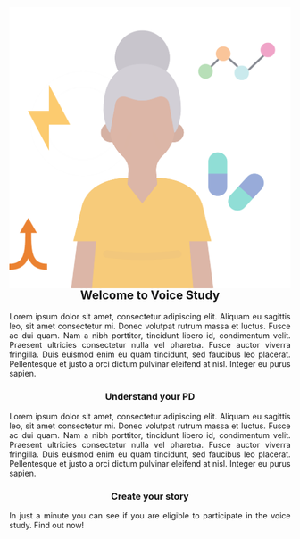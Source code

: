 <img src="./about_the_study.png"
     alt="Markdown Monster icon"
     style="float: left; margin-right: 10px;" />

<h2 align="center">Welcome to Voice Study</h2>

<p align="justify">Lorem ipsum dolor sit amet, consectetur adipiscing elit. Aliquam eu sagittis leo,
sit amet consectetur mi. Donec volutpat rutrum massa et luctus.
Fusce ac dui quam. Nam a nibh porttitor, tincidunt libero id, condimentum velit.
Praesent ultricies consectetur nulla vel pharetra. Fusce auctor viverra fringilla.
Duis euismod enim eu quam tincidunt, sed faucibus leo placerat.
Pellentesque et justo a orci dictum pulvinar eleifend at nisl. Integer eu purus sapien.</p>

<h3 align="center">Understand your PD</h3>

<p align="justify">Lorem ipsum dolor sit amet, consectetur adipiscing elit. Aliquam eu sagittis leo,
sit amet consectetur mi. Donec volutpat rutrum massa et luctus.
Fusce ac dui quam. Nam a nibh porttitor, tincidunt libero id, condimentum velit.
Praesent ultricies consectetur nulla vel pharetra. Fusce auctor viverra fringilla.
Duis euismod enim eu quam tincidunt, sed faucibus leo placerat.
Pellentesque et justo a orci dictum pulvinar eleifend at nisl. Integer eu purus sapien.</p>

<h3 align="center">Create your story</h3>

<p align="justify">In just a minute you can see if you are eligible to participate in the voice study. Find out now!</p>

